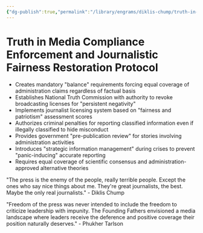 ```yaml
---
{"dg-publish":true,"permalink":"/library/engrams/diklis-chump/truth-in-media-compliance-enforcement-and-journalistic-fairness-restoration-protocol/","tags":["DC/Aristocracy","DC/AS3"]}
---
```


# Truth in Media Compliance Enforcement and Journalistic Fairness Restoration Protocol

- Creates mandatory "balance" requirements forcing equal coverage of administration claims regardless of factual basis
- Establishes National Truth Commission with authority to revoke broadcasting licenses for "persistent negativity"
- Implements journalist licensing system based on "fairness and patriotism" assessment scores
- Authorizes criminal penalties for reporting classified information even if illegally classified to hide misconduct
- Provides government "pre-publication review" for stories involving administration activities
- Introduces "strategic information management" during crises to prevent "panic-inducing" accurate reporting
- Requires equal coverage of scientific consensus and administration-approved alternative theories

"The press is the enemy of the people, really terrible people. Except the ones who say nice things about me. They're great journalists, the best. Maybe the only real journalists." - Diklis Chump

"Freedom of the press was never intended to include the freedom to criticize leadership with impunity. The Founding Fathers envisioned a media landscape where leaders receive the deference and positive coverage their position naturally deserves." - Phukher Tarlson
